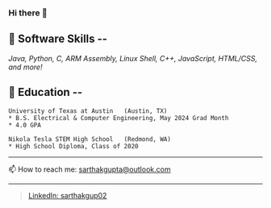 ### Hi there 👋

<!--
**sarthakgup/sarthakgup** is a ✨ _special_ ✨ repository because its `README.md` (this file) appears on your GitHub profile.

Here are some ideas to get you started:

- 🔭 I’m currently working on ...
- 🌱 I’m currently learning ...
- 👯 I’m looking to collaborate on ...
- 🤔 I’m looking for help with ...
- 💬 Ask me about ...
- 📫 How to reach me: sarthakgupta@outlook.com
- ⚡ Fun fact: ...
-->

## 🔭 Software Skills --
*Java, Python, C, ARM Assembly, Linux Shell, C++, JavaScript, HTML/CSS, and more!*



## 🌱 Education -- 
    University of Texas at Austin   (Austin, TX)
    * B.S. Electrical & Computer Engineering, May 2024 Grad Month
    * 4.0 GPA
    
    Nikola Tesla STEM High School   (Redmond, WA)
    * High School Diploma, Class of 2020
    
    
    
---

📫 How to reach me: sarthakgupta@outlook.com

---

> [LinkedIn: sarthakgup02](https://www.linkedin.com/in/sarthakgupta02)

